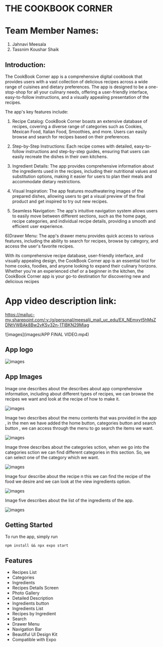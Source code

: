 # THE COOKBOOK CORNER

# Team Member Names:
1) Jahnavi Meesala
2) Tassnim Koushar Shaik

## Introduction:
The CookBook Corner app is a comprehensive digital cookbook that provides users with a vast collection of delicious recipes across a wide range of cuisines and dietary preferences. The app is designed to be a one-stop-shop for all your culinary needs, offering a user-friendly interface, easy-to-follow instructions, and a visually appealing presentation of the recipes.

The app's key features include:

1) Recipe Catalog: CookBook Corner boasts an extensive database of recipes, covering a diverse range of categories such as Cookies, Mexican Food, Italian Food, Smoothies, and more. Users can easily browse and search for recipes based on their preferences.

2) Step-by-Step Instructions: Each recipe comes with detailed, easy-to-follow instructions and step-by-step guides, ensuring that users can easily recreate the dishes in their own kitchens.

3) Ingredient Details: The app provides comprehensive information about the ingredients used in the recipes, including their nutritional values and substitution options, making it easier for users to plan their meals and accommodate dietary restrictions.

4) Visual Inspiration: The app features mouthwatering images of the prepared dishes, allowing users to get a visual preview of the final product and get inspired to try out new recipes.

5) Seamless Navigation: The app's intuitive navigation system allows users to easily move between different sections, such as the home page, recipe categories, and individual recipe details, providing a smooth and efficient user experience.

6)Drawer Menu: The app's drawer menu provides quick access to various features, including the ability to search for recipes, browse by category, and access the user's favorite recipes.

With its comprehensive recipe database, user-friendly interface, and visually appealing design, the CookBook Corner app is an essential tool for home cooks, foodies, and anyone looking to expand their culinary horizons. Whether you're an experienced chef or a beginner in the kitchen, the CookBook Corner app is your go-to destination for discovering new and delicious recipes

# App video description link:

https://mailuc-my.sharepoint.com/:v:/g/personal/meesalji_mail_uc_edu/EX_NEmxyt5hMsZDNtVWBAk8Bw2vKSv32n-1TlBKN29Miag

![images](images/APP FINAL VIDEO.mp4)<br>


## App logo
![images](images/6.png)<br>

## App Images

Image one describes about the describes about app comprehensive information, including about different types of recipes, we can browse the recipes we want and look at the recipe of how to make it.

![images](images/1.png)<br>

Image two  describes about the menu contents that was provided in the app , in the men we have added the home button, categories button and search button , we can access through the menu to go search the items we want.

![images](images/2.png)<br>

Image three describes about the categories sction, when we go into the categories sction we can find different categories in this section. So, we can select one of the category which we want.

![images](images/3.png)<br>

 Image four describe about the recipe n this we can find the recipe of the food we desire and we can look at the view ingredients option.
 
![images](images/4.png)<br>

Image five describes about the list of the ingredients of the app.

![images](images/5.png)<br>


## Getting Started

To run the app, simply run

```npm install && npx expo start```


## Features

- Recipes List
- Categories
- Ingredients
- Recipes Details Screen
- Photo Gallery
- Detailed Description
- Ingredients button
- Ingredients List
- Recipes by Ingredient
- Search
- Drawer Menu
- Navigation Bar
- Beautiful UI Design Kit
- Compatible with Expo

